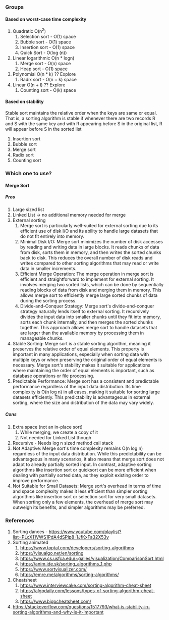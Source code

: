 ### Groups

#### Based on worst-case time complexity

1. Quadratic O(n<sup>2</sup>)
    1. Selection sort - O(1) space
    2. Bubble sort - O(1) space
    3. Insertion sort - O(1) space
    4. Quick Sort - O(log (n))
2. Linear logarithmic O(n * logn)
    1. Merge sort - O(n) space
    2. Heap sort - O(1) space
3. Polynomial O(n * k) ?? Explore
    1. Radix sort - O(n + k) space
4. Linear O(n + l) ?? Explore
    1. Counting sort - O(k) space

#### Based on stability

Stable sort maintains the relative order when the keys are same or equal.
That is, a sorting algorithm is stable if whenever there are two records R and S with the same key and with R appearing
before S in the original list, R will appear before S in the sorted list

1. Insertion sort
2. Bubble sort
3. Merge sort
4. Radix sort
5. Counting sort

### Which one to use?

#### Merge Sort

##### Pros

1. Large sized list
2. Linked List -> no additional memory needed for merge
3. External sorting
    1. Merge sort is particularly well-suited for external sorting due to its efficient use of disk I/O and its ability
       to handle large datasets that do not fit entirely into memory.
    2. Minimal Disk I/O: Merge sort minimizes the number of disk accesses by reading and writing data in large blocks.
       It reads chunks of data from disk, sorts them in memory, and then writes the sorted chunks back to disk. This
       reduces the overall number of disk reads and writes compared to other sorting algorithms that may read or write
       data in smaller increments.
    3. Efficient Merge Operation: The merge operation in merge sort is efficient and straightforward to implement for
       external sorting. It involves merging two sorted lists, which can be done by sequentially reading blocks of data
       from disk and merging them in memory. This allows merge sort to efficiently merge large sorted chunks of data
       during the sorting process.
    4. Divide-and-Conquer Strategy: Merge sort's divide-and-conquer strategy naturally lends itself to external sorting.
       It recursively divides the input data into smaller chunks until they fit into memory, sorts each chunk
       internally, and then merges the sorted chunks together. This approach allows merge sort to handle datasets that
       are larger than the available memory by processing them in manageable chunks.
4. Stable Sorting: Merge sort is a stable sorting algorithm, meaning it preserves the relative order of equal elements.
   This property is important in many applications, especially when sorting data with multiple keys or when preserving
   the original order of equal elements is necessary. Merge sort's stability makes it suitable for applications where
   maintaining the order of equal elements is important, such as database operations or file processing.
5. Predictable Performance: Merge sort has a consistent and predictable performance regardless of the input data
   distribution. Its time complexity is O(n log n) in all cases, making it suitable for sorting large datasets
   efficiently. This predictability is advantageous in external sorting, where the size and distribution of the data may
   vary widely.

##### Cons

1. Extra space (not an in-place sort)
    1. While merging, we create a copy of it
    2. Not needed for Linked List though
2. Recursive - Needs log n sized method call stack
3. Not Adaptive: Merge sort's time complexity remains O(n log n) regardless of the input data distribution. While this
   predictability can be advantageous in many scenarios, it also means that merge sort does not adapt to already
   partially sorted input. In contrast, adaptive sorting algorithms like insertion sort or quicksort can be more
   efficient when dealing with partially sorted data, as they exploit existing order to improve performance.
4. Not Suitable for Small Datasets: Merge sort's overhead in terms of time and space complexity makes it less efficient
   than simpler sorting algorithms like insertion sort or selection sort for very small datasets. When sorting only a
   few elements, the overhead of merge sort may outweigh its benefits, and simpler algorithms may be preferred.

### References

1. Sorting dances - https://www.youtube.com/playlist?list=PLcX11VWS1PdA4dSPip8-1JfKxFa32X53y
2. Sorting animated
    1. https://www.toptal.com/developers/sorting-algorithms
    2. https://visualgo.net/en/sorting
    3. https://www.cs.usfca.edu/~galles/visualization/ComparisonSort.html
    4. https://anim.ide.sk/sorting_algorithms_1.php
    5. https://www.sortvisualizer.com/
    6. https://emre.me/algorithms/sorting-algorithms/
3. Cheatsheet
    1. https://www.interviewcake.com/sorting-algorithm-cheat-sheet
    2. https://algodaily.com/lessons/types-of-sorting-algorithm-cheat-sheet
    3. https://www.bigocheatsheet.com/
4. https://stackoverflow.com/questions/1517793/what-is-stability-in-sorting-algorithms-and-why-is-it-important